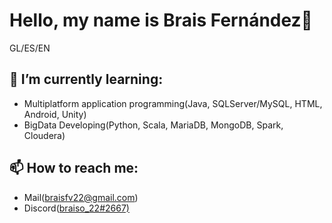 <h1> Hello, my name is Brais Fernández👋</h1>
GL/ES/EN

<h2> 🌱 I’m currently learning:</h2>
 <ul>
 
 <li>Multiplatform application programming(Java, SQLServer/MySQL, HTML, Android, Unity)</li>
 <li>BigData Developing(Python, Scala, MariaDB, MongoDB, Spark, Cloudera)</li>
</ul>
<h2>📫 How to reach me:</h2>
<ul>
 <li>Mail(<a href=mailto:"braisfv22@gmail.com">braisfv22@gmail.com</a>)</li>
 <li>Discord(<a href=https://discordapp.com/users/572932811087020043>braiso_22#2667</>)</li>
</ul>


<!--
**braiso-22/braiso-22** is a ✨ _special_ ✨ repository because its `README.md` (this file) appears on your GitHub profile.

Here are some ideas to get you started:

- 🔭 I’m currently working on ...
 ...
- 👯 I’m looking to collaborate on ...
- 🤔 I’m looking for help with ...
- 💬 Ask me about ...
- 📫 How to reach me: ...
- 😄 Pronouns: ...
- ⚡ Fun fact: ...
-->
